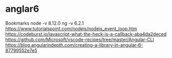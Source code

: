 # anglar6
Bookmarks 
node -v 8.12.0
ng -v 6.2.1
https://www.tutorialspoint.com/nodejs/nodejs_event_loop.htm
https://codeburst.io/javascript-what-the-heck-is-a-callback-aba4da2deced
https://github.com/Microsoft/vscode-recipes/tree/master/Angular-CLI
https://blog.angularindepth.com/creating-a-library-in-angular-6-87799552e7e5
